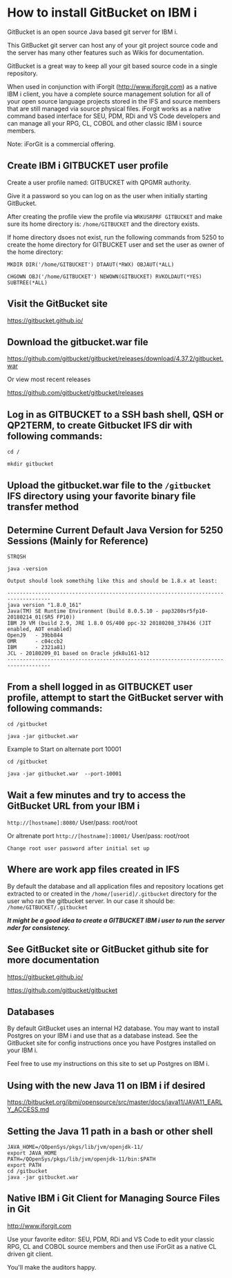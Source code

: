 # How to install GitBucket on IBM i 
GitBucket is an open source Java based git server for IBM i.

This GitBucket git server can host any of your git project source code and the server has many other features such as Wikis for documentation. 

GitBucket is a great way to keep all your git based source code in a single repository. 

When used in conjunction with iForgit (http://www.iforgit.com) as a native IBM i client, you have a complete source management solution for all of your open source language projects stored in the IFS and source members that are still managed via source physical files. iForgit works as a native command based interface for SEU, PDM, RDi and VS Code developers and can manage all your RPG, CL, COBOL and other classic IBM i source members. 

Note: iForGit is a commercial offering.

## Create IBM i GITBUCKET user profile

Create a user profile named: GITBUCKET with QPGMR authority. 

Give it a password so you can log on as the user when initially starting GitBucket.

After creating the profile view the profile via ```WRKUSRPRF GITBUCKET``` and make sure its home directory is: ```/home/GITBUCKET``` and the directory exists. 

If home directory dsoes not exist, run the following commands from 5250 to create the home directory for GITBUCKET user and set the user as owner of the home directory:

```
MKDIR DIR('/home/GITBUCKET') DTAAUT(*RWX) OBJAUT(*ALL)
 
CHGOWN OBJ('/home/GITBUCKET') NEWOWN(GITBUCKET) RVKOLDAUT(*YES) SUBTREE(*ALL)
```

## Visit the GitBucket site

https://gitbucket.github.io/

## Download the gitbucket.war file 

https://github.com/gitbucket/gitbucket/releases/download/4.37.2/gitbucket.war

Or view most recent releases

https://github.com/gitbucket/gitbucket/releases

## Log in as GITBUCKET to a SSH bash shell, QSH or QP2TERM, to create Gitbucket IFS dir with following commands:
```
cd /

mkdir gitbucket
```

## Upload the gitbucket.war file to the ```/gitbucket``` IFS directory using your favorite binary file transfer method

## Determine Current Default Java Version for 5250 Sessions (Mainly for Reference)
```
STRQSH

java -version

Output should look somethihg like this and should be 1.8.x at least:

------------------------------------------------------------------------------------
java version "1.8.0_161"                                                                
Java(TM) SE Runtime Environment (build 8.0.5.10 - pap3280sr5fp10-20180214_01(SR5 FP10)) 
IBM J9 VM (build 2.9, JRE 1.8.0 OS/400 ppc-32 20180208_378436 (JIT enabled, AOT enabled)
OpenJ9   - 39bb844                                                                      
OMR      - c04ccb2                                                                      
IBM      - 2321a81)                                                                     
JCL - 20180209_01 based on Oracle jdk8u161-b12                                      
------------------------------------------------------------------------------------
```

## From a shell logged in as GITBUCKET user profile, attempt to start the GitBucket server with following commands:
```
cd /gitbucket

java -jar gitbucket.war
```
Example to Start on alternate port 10001
```
cd /gitbucket

java -jar gitbucket.war  --port-10001
```

## Wait a few minutes and try to access the GitBucket URL from your IBM i 
```http://[hostname]:8080/```   User/pass: root/root

Or altrenate port
```http://[hostname]:10001/```   User/pass: root/root

```Change root user password after initial set up```

## Where are work app files created in IFS
By default the database and all application files and repository locations get extracted to or created in the ```/home/[userid]/.gitbucket``` directory for the user who ran the gitbucket server. In our case it should be:  ```/home/GITBUCKET/.gitbucket```

***It might be a good idea to create a GITBUCKET IBM i user to run the server nder for consistency.***

## See GitBucket site or GitBucket github site for more documentation

https://gitbucket.github.io/

https://github.com/gitbucket/gitbucket

## Databases
By default GitBucket uses an internal H2 database. You may want to install Postgres on your IBM i and use that as a database instead. See the GitBucket site for config instructions once you have Postgres installed on your IBM i. 

Feel free to use my instructions on this site to set up Postgres on IBM i. 

## Using with the new Java 11 on IBM i if desired
https://bitbucket.org/ibmi/opensource/src/master/docs/java11/JAVA11_EARLY_ACCESS.md

## Setting the Java 11 path in a bash or other shell
```
JAVA_HOME=/QOpenSys/pkgs/lib/jvm/openjdk-11/
export JAVA_HOME
PATH=/QOpenSys/pkgs/lib/jvm/openjdk-11/bin:$PATH
export PATH
cd /gitbucket
java -jar gitbucket.war
```

## Native IBM i Git Client for Managing Source Files in Git
http://www.iforgit.com

Use your favorite editor: SEU, PDM, RDi and VS Code to edit your classic RPG, CL and COBOL source members and then use iForGit as a native CL driven git client.

You'll make the auditors happy.
